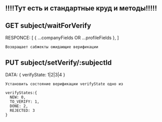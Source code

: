 !!!!Тут есть и стандартные круд и методы!!!!!
----------------


GET subject/waitForVerify
----------------
RESPONCE:
	[
		{
			...companyFields OR ...profileFields
		},
	]

	Возвращает сабжекты ожидающие верификации


PUT subject/setVerify/:subjectId
----------------
DATA:
  { verifyState: 1|2|3|4 }

    Установить состояние верификации verifyState одно из

	verifyStates:{
	  NEW: 0,
	  TO_VERIFY: 1,
	  DONE: 2,
	  REJECTED: 3
	}